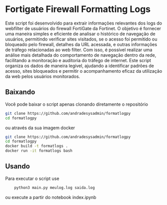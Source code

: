 # Fortigate Firewall Formatting Logs

Este script foi desenvolvido para extrair informações relevantes dos logs do webfilter de usuários do firewall FortiGate da Fortinet. O objetivo é fornecer uma maneira simples e eficiente de analisar o histórico de navegação de usuários, permitindo verificar sites visitados, se o acesso foi permitido ou bloqueado pelo firewall, detalhes da URL acessada, e outras informações de tráfego relacionadas ao web filter. Com isso, é possível realizar uma análise mais detalhada do comportamento de navegação dentro da rede, facilitando a monitoração e auditoria do tráfego de internet. Este script organiza os dados de maneira legível, ajudando a identificar padrões de acesso, sites bloqueados e permitir o acompanhamento eficaz da utilização da web pelos usuários monitorados.

## Baixando
Você pode baixar o script apenas clonando diretamente o repositório
``` bash
git clone https://github.com/andradesysadmin/formatlogpy
cd formatlogpy
```
ou através da sua imagem docker
``` bash
git clone https://github.com/andradesysadmin/formatlogpy
cd formatlogpy
docker build -t formatlogs .
docker run -it formatlogs bash
```

## Usando


Para executar o script use
``` bash
    python3 main.py meulog.log saida.log

```

ou execute a partir do notebook index.ipynb

